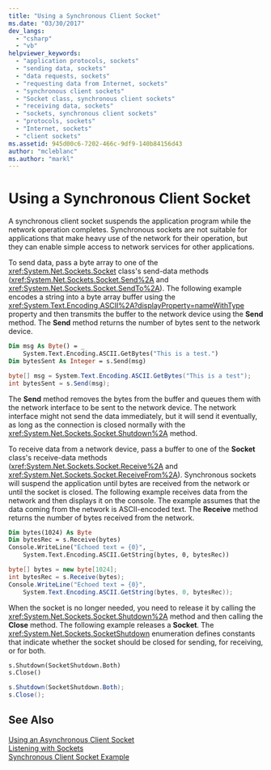 ```yaml
---
title: "Using a Synchronous Client Socket"
ms.date: "03/30/2017"
dev_langs: 
  - "csharp"
  - "vb"
helpviewer_keywords: 
  - "application protocols, sockets"
  - "sending data, sockets"
  - "data requests, sockets"
  - "requesting data from Internet, sockets"
  - "synchronous client sockets"
  - "Socket class, synchronous client sockets"
  - "receiving data, sockets"
  - "sockets, synchronous client sockets"
  - "protocols, sockets"
  - "Internet, sockets"
  - "client sockets"
ms.assetid: 945d00c6-7202-466c-9df9-140b84156d43
author: "mcleblanc"
ms.author: "markl"
---
```

# Using a Synchronous Client Socket
A synchronous client socket suspends the application program while the network operation completes. Synchronous sockets are not suitable for applications that make heavy use of the network for their operation, but they can enable simple access to network services for other applications.  
  
 To send data, pass a byte array to one of the <xref:System.Net.Sockets.Socket> class's send-data methods (<xref:System.Net.Sockets.Socket.Send%2A> and <xref:System.Net.Sockets.Socket.SendTo%2A>). The following example encodes a string into a byte array buffer using the <xref:System.Text.Encoding.ASCII%2A?displayProperty=nameWithType> property and then transmits the buffer to the network device using the **Send** method. The **Send** method returns the number of bytes sent to the network device.  
  
```vb  
Dim msg As Byte() = _  
    System.Text.Encoding.ASCII.GetBytes("This is a test.")  
Dim bytesSent As Integer = s.Send(msg)  
```  
  
```csharp  
byte[] msg = System.Text.Encoding.ASCII.GetBytes("This is a test");  
int bytesSent = s.Send(msg);  
```  
  
 The **Send** method removes the bytes from the buffer and queues them with the network interface to be sent to the network device. The network interface might not send the data immediately, but it will send it eventually, as long as the connection is closed normally with the <xref:System.Net.Sockets.Socket.Shutdown%2A> method.  
  
 To receive data from a network device, pass a buffer to one of the **Socket** class's receive-data methods (<xref:System.Net.Sockets.Socket.Receive%2A> and <xref:System.Net.Sockets.Socket.ReceiveFrom%2A>). Synchronous sockets will suspend the application until bytes are received from the network or until the socket is closed. The following example receives data from the network and then displays it on the console. The example assumes that the data coming from the network is ASCII-encoded text. The **Receive** method returns the number of bytes received from the network.  
  
```vb  
Dim bytes(1024) As Byte  
Dim bytesRec = s.Receive(bytes)  
Console.WriteLine("Echoed text = {0}", _  
    System.Text.Encoding.ASCII.GetString(bytes, 0, bytesRec))  
```  
  
```csharp  
byte[] bytes = new byte[1024];  
int bytesRec = s.Receive(bytes);  
Console.WriteLine("Echoed text = {0}",  
    System.Text.Encoding.ASCII.GetString(bytes, 0, bytesRec));  
```  
  
 When the socket is no longer needed, you need to release it by calling the <xref:System.Net.Sockets.Socket.Shutdown%2A> method and then calling the **Close** method. The following example releases a **Socket**. The <xref:System.Net.Sockets.SocketShutdown> enumeration defines constants that indicate whether the socket should be closed for sending, for receiving, or for both.  
  
```vb  
s.Shutdown(SocketShutdown.Both)  
s.Close()  
```  
  
```csharp  
s.Shutdown(SocketShutdown.Both);  
s.Close();  
```  
  
## See Also  
 [Using an Asynchronous Client Socket](../../../docs/framework/network-programming/using-an-asynchronous-client-socket.md)  
 [Listening with Sockets](../../../docs/framework/network-programming/listening-with-sockets.md)  
 [Synchronous Client Socket Example](../../../docs/framework/network-programming/synchronous-client-socket-example.md)
